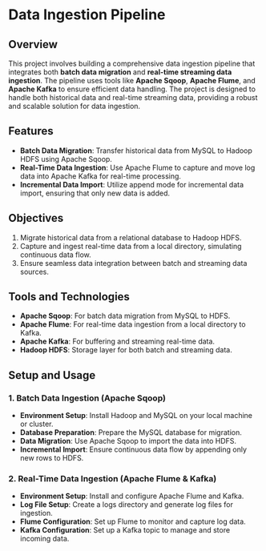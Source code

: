 # Data Ingestion Pipeline

## Overview

This project involves building a comprehensive data ingestion pipeline that integrates both **batch data migration** and **real-time streaming data ingestion**. The pipeline uses tools like **Apache Sqoop**, **Apache Flume**, and **Apache Kafka** to ensure efficient data handling. The project is designed to handle both historical data and real-time streaming data, providing a robust and scalable solution for data ingestion.

## Features

- **Batch Data Migration**: Transfer historical data from MySQL to Hadoop HDFS using Apache Sqoop.
- **Real-Time Data Ingestion**: Use Apache Flume to capture and move log data into Apache Kafka for real-time processing.
- **Incremental Data Import**: Utilize append mode for incremental data import, ensuring that only new data is added.

## Objectives

1. Migrate historical data from a relational database to Hadoop HDFS.
2. Capture and ingest real-time data from a local directory, simulating continuous data flow.
3. Ensure seamless data integration between batch and streaming data sources.

## Tools and Technologies

- **Apache Sqoop**: For batch data migration from MySQL to HDFS.
- **Apache Flume**: For real-time data ingestion from a local directory to Kafka.
- **Apache Kafka**: For buffering and streaming real-time data.
- **Hadoop HDFS**: Storage layer for both batch and streaming data.

## Setup and Usage

### 1. Batch Data Ingestion (Apache Sqoop)

- **Environment Setup**: Install Hadoop and MySQL on your local machine or cluster.
- **Database Preparation**: Prepare the MySQL database for migration.
- **Data Migration**: Use Apache Sqoop to import the data into HDFS.
- **Incremental Import**: Ensure continuous data flow by appending only new rows to HDFS.

### 2. Real-Time Data Ingestion (Apache Flume & Kafka)

- **Environment Setup**: Install and configure Apache Flume and Kafka.
- **Log File Setup**: Create a logs directory and generate log files for ingestion.
- **Flume Configuration**: Set up Flume to monitor and capture log data.
- **Kafka Configuration**: Set up a Kafka topic to manage and store incoming data.
